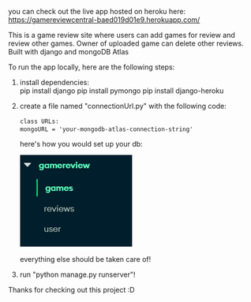 you can check out the live app hosted on heroku here: https://gamereviewcentral-baed019d01e9.herokuapp.com/

This is a game review site where users can add games for review and review other games. Owner of uploaded game can delete other reviews. Built with django and mongoDB Atlas

To run the app locally, here are the following steps:

1. install dependencies:   
    pip install django
    pip install pymongo
    pip install django-heroku

2. create a file named "connectionUrl.py" with the following code:
    ``````
    class URLs:
    mongoURL = 'your-mongodb-atlas-connection-string'
    ``````
    here's how you would set up your db: 

    ![Alt text](image.png)
  
    everything else should be taken care of!

3. run "python manage.py runserver"! 

Thanks for checking out this project :D